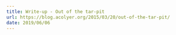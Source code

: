 ```yaml
---
title: Write-up - Out of the tar-pit
url: https://blog.acolyer.org/2015/03/20/out-of-the-tar-pit/
date: 2019/06/06
---
```

